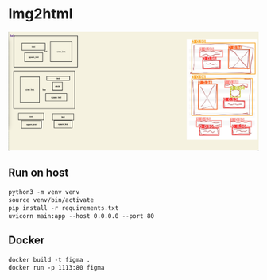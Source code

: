 # Img2html

<img src="static/img.jpg">

## Run on host
```shell
python3 -m venv venv
source venv/bin/activate
pip install -r requirements.txt
uvicorn main:app --host 0.0.0.0 --port 80
```


## Docker
```shell
docker build -t figma .
docker run -p 1113:80 figma
```